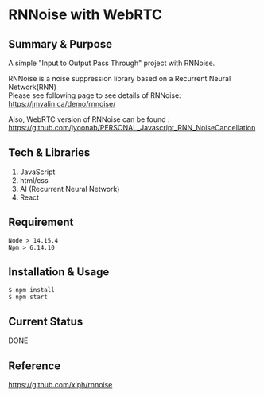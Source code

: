 # RNNoise with WebRTC

## Summary & Purpose
A simple "Input to Output Pass Through" project with RNNoise.



RNNoise is a noise suppression library based on a Recurrent Neural Network(RNN)\
Please see following page to see details of RNNoise:
https://jmvalin.ca/demo/rnnoise/  

Also, WebRTC version of RNNoise can be found :
https://github.com/jyoonab/PERSONAL_Javascript_RNN_NoiseCancellation

## Tech & Libraries
1. JavaScript
2. html/css
3. AI (Recurrent Neural Network)
4. React

## Requirement
```
Node > 14.15.4
Npm > 6.14.10
```

## Installation & Usage
```
$ npm install
$ npm start
```

## Current Status
DONE

## Reference
https://github.com/xiph/rnnoise
